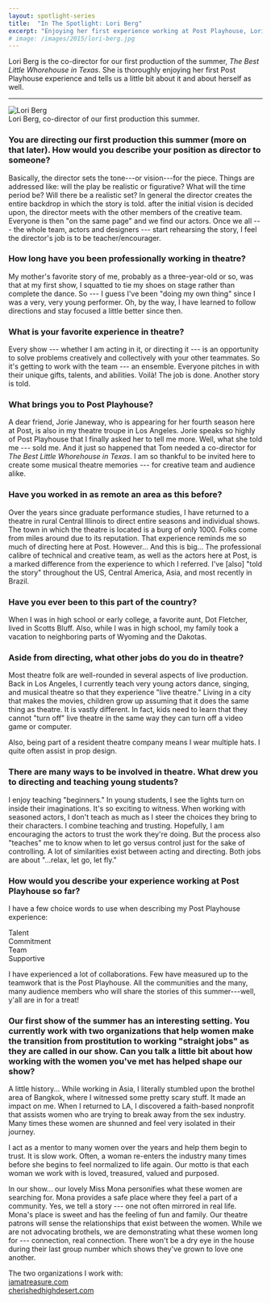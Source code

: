 ```yaml
---
layout: spotlight-series
title:  "In The Spotlight: Lori Berg"
excerpt: "Enjoying her first experience working at Post Playhouse, Lori tells us a little bit about creativity, story-telling, and what it means to be a director."
# image: /images/2015/lori-berg.jpg
---
```


<div class="preface">Lori Berg is the co-director for our first production of the summer, <em>The Best Little Whorehouse in Texas</em>. She is thoroughly enjoying her first Post Playhouse experience and tells us a little bit about it and about herself as well.</div>

---

<div class="captioned-image right">
  <img src="{{ site.baseurl }}/images/people/2015/lori-berg.jpg" alt="Lori Berg">
  <div class="caption">Lori Berg, co-director of our first production this summer.</div>
</div>

### You are directing our first production this summer (more on that later). How would you describe your position as director to someone?

Basically, the director sets the tone---or vision---for the piece. Things are addressed like: will the play be realistic or figurative? What will the time period be? Will there be a realistic set? In general the director creates the entire backdrop in which the story is told. after the initial vision is decided upon, the director meets with the other members of the creative team. Everyone is then "on the same page" and we find our actors. Once we all --- the whole team, actors and designers --- start rehearsing the story, I feel the director's job is to be teacher/encourager.

### How long have you been professionally working in theatre?

My mother's favorite story of me, probably as a three-year-old or so, was that at my first show, I squatted to tie my shoes on stage rather than complete the dance. So --- I guess I've been "doing my own thing" since I was a very, very young performer. Oh, by the way, I have learned to follow directions and stay focused a little better since then.

### What is your favorite experience in theatre?

Every show --- whether I am acting in it, or directing it --- is an opportunity to solve problems creatively and collectively with your other teammates. So it's getting to work with the team --- an ensemble. Everyone pitches in with their unique gifts, talents, and abilities. Voilà! The job is done. Another story is told.

### What brings you to Post Playhouse?

A dear friend, Jorie Janeway, who is appearing for her fourth season here at Post, is also in my theatre troupe in Los Angeles. Jorie speaks so highly of Post Playhouse that I finally asked her to tell me more. Well, what she told me --- sold me. And it just so happened that Tom needed a co-director for *The Best Little Whorehouse in Texas*. I am so thankful to be invited here to create some musical theatre memories --- for creative team and audience alike.

### Have you worked in as remote an area as this before?

Over the years since graduate performance studies, I have returned to a theatre in rural Central Illinois to direct entire seasons and individual shows. The town in which the theatre is located is a burg of only 1000. Folks come from miles around due to its reputation. That experience reminds me so much of directing here at Post. However... And this is big... The professional calibre of technical and creative team, as well as the actors here at Post, is a marked difference from the experience to which I referred. I've [also] "told the story" throughout the US, Central America, Asia, and most recently in Brazil.


### Have you ever been to this part of the country?

When I was in high school or early college, a favorite aunt, Dot Fletcher, lived in Scotts Bluff. Also, while I was in high school, my family took a vacation to neighboring parts of Wyoming and the Dakotas.

### Aside from directing, what other jobs do you do in theatre?

Most theatre folk are well-rounded in several aspects of live production. Back in Los Angeles, I currently teach very young actors dance, singing, and musical theatre so that they experience "live theatre." Living in a city that makes the movies, children grow up assuming that it does the same thing as theatre. It is vastly different. In fact, kids need to learn that they cannot "turn off" live theatre in the same way they can turn off a video game or computer.

Also, being part of a resident theatre company means I wear multiple hats. I quite often assist in prop design.

### There are many ways to be involved in theatre. What drew you to directing and teaching young students?

I enjoy teaching "beginners." In young students, I see the lights turn on inside their imaginations. It's so exciting to witness. When working with seasoned actors, I don't teach as much as I steer the choices they bring to their characters. I combine teaching and trusting. Hopefully, I am encouraging the actors to trust the work they're doing. But the process also "teaches" me to know when to let go versus control just for the sake of controlling. A lot of similarities exist between acting and directing. Both jobs are about "...relax, let go, let fly."

### How would you describe your experience working at Post Playhouse so far?

I have a few choice words to use when describing my Post Playhouse experience: 

Talent  
Commitment  
Team  
Supportive  

I have experienced a lot of collaborations. Few have measured up to the teamwork that is the Post Playhouse. All the communities and the many, many audience members who will share the stories of this summer---well, y'all are in for a treat!

### Our first show of the summer has an interesting setting. You currently work with two organizations that help women make the transition from prostitution to working "straight jobs" as they are called in our show. Can you talk a little bit about how working with the women you've met has helped shape our show?

A little history... While working in Asia, I literally stumbled upon the brothel area of Bangkok, where I witnessed some pretty scary stuff. It made an impact on me. When I returned to LA, I discovered a faith-based nonprofit that assists women who are trying to break away from the sex industry. Many times these women are shunned and feel very isolated in their journey.

I act as a mentor to many women over the years and help them begin to trust. It is slow work. Often, a woman re-enters the industry many times before she begins to feel normalized to life again. Our motto is that each woman we work with is loved, treasured, valued and purposed.

In our show... our lovely Miss Mona personifies what these women are searching for. Mona provides a safe place where they feel a part of a community. Yes, we tell a story --- one not often mirrored in real life. Mona's place is sweet and has the feeling of fun and family. Our theatre patrons will sense the relationships that exist between the women. While we are not advocating brothels, we are demonstrating what these women long for --- connection, real connection. There won't be a dry eye in the house during their last group number which shows they've grown to love one another.

The two organizations I work with:  
[iamatreasure.com](http://iamatreasure.com)  
[cherishedhighdesert.com](cherishedhighdesert.com)
